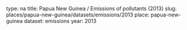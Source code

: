 type: na
title: Papua New Guinea / Emissions of pollutants (2013)
slug: places/papua-new-guinea/datasets/emissions/2013
place: papua-new-guinea
dataset: emissions
year: 2013
